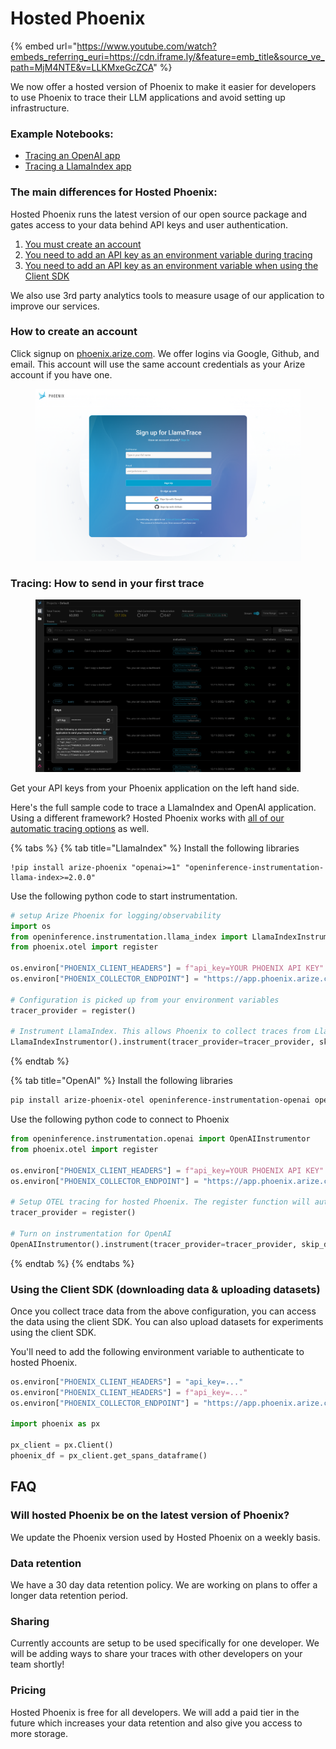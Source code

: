 # Hosted Phoenix

{% embed url="https://www.youtube.com/watch?embeds_referring_euri=https://cdn.iframe.ly/&feature=emb_title&source_ve_path=MjM4NTE&v=LLKMxeGcZCA" %}

We now offer a hosted version of Phoenix to make it easier for developers to use Phoenix to trace their LLM applications and avoid setting up infrastructure.

### Example Notebooks:

* [Tracing an OpenAI app](https://colab.research.google.com/github/Arize-ai/phoenix/blob/main/tutorials/hosted\_phoenix/hosted\_phoenix\_openai\_tutorial.ipynb)
* [Tracing a LlamaIndex app](https://colab.research.google.com/github/Arize-ai/phoenix/blob/main/tutorials/hosted\_phoenix/hosted\_phoenix\_llamaindex\_tutorial.ipynb)

### The main differences for Hosted Phoenix:

Hosted Phoenix runs the latest version of our open source package and gates access to your data behind API keys and user authentication.

1. [You must create an account](hosted-phoenix.md#how-to-create-an-account)
2. [You need to add an API key as an environment variable during tracing](hosted-phoenix.md#how-to-send-in-your-first-trace)
3. [You need to add an API key as an environment variable when using the Client SDK](hosted-phoenix.md#using-the-client-sdk)

We also use 3rd party analytics tools to measure usage of our application to improve our services.

### How to create an account

Click signup on [phoenix.arize.com](https://app.phoenix.arize.com). We offer logins via Google, Github, and email. This account will use the same account credentials as your Arize account if you have one.

<figure><img src=".gitbook/assets/image (1).png" alt=""><figcaption></figcaption></figure>

### Tracing: How to send in your first trace

<figure><img src=".gitbook/assets/image.png" alt=""><figcaption></figcaption></figure>

Get your API keys from your Phoenix application on the left hand side.&#x20;

Here's the full sample code to trace a LlamaIndex and OpenAI application. Using a different framework? Hosted Phoenix works with [all of our automatic tracing options](tracing/how-to-tracing/instrumentation/) as well.

{% tabs %}
{% tab title="LlamaIndex" %}
Install the following libraries

```
!pip install arize-phoenix "openai>=1" "openinference-instrumentation-llama-index>=2.0.0"
```

Use the following python code to start instrumentation.

```python
# setup Arize Phoenix for logging/observability
import os
from openinference.instrumentation.llama_index import LlamaIndexInstrumentor
from phoenix.otel import register

os.environ["PHOENIX_CLIENT_HEADERS"] = f"api_key=YOUR PHOENIX API KEY"
os.environ["PHOENIX_COLLECTOR_ENDPOINT"] = "https://app.phoenix.arize.com"

# Configuration is picked up from your environment variables
tracer_provider = register()

# Instrument LlamaIndex. This allows Phoenix to collect traces from LlamaIndex queries.
LlamaIndexInstrumentor().instrument(tracer_provider=tracer_provider, skip_dep_check=True)
```
{% endtab %}

{% tab title="OpenAI" %}
Install the following libraries

```bash
pip install arize-phoenix-otel openinference-instrumentation-openai openai
```

Use the following python code to connect to Phoenix

```python
from openinference.instrumentation.openai import OpenAIInstrumentor
from phoenix.otel import register

os.environ["PHOENIX_CLIENT_HEADERS"] = f"api_key=YOUR PHOENIX API KEY"
os.environ["PHOENIX_COLLECTOR_ENDPOINT"] = "https://app.phoenix.arize.com"

# Setup OTEL tracing for hosted Phoenix. The register function will automatically detect the endpoint and headers from your environment variables.
tracer_provider = register()

# Turn on instrumentation for OpenAI
OpenAIInstrumentor().instrument(tracer_provider=tracer_provider, skip_dep_check=True)
```
{% endtab %}
{% endtabs %}

### Using the Client SDK (downloading data & uploading datasets)

Once you collect trace data from the above configuration, you can access the data using the client SDK. You can also upload datasets for experiments using the client SDK.

You'll need to add the following environment variable to authenticate to hosted Phoenix.

```python
os.environ["PHOENIX_CLIENT_HEADERS"] = "api_key=..."
os.environ["PHOENIX_CLIENT_HEADERS"] = f"api_key=..."
os.environ["PHOENIX_COLLECTOR_ENDPOINT"] = "https://app.phoenix.arize.com"

import phoenix as px

px_client = px.Client()
phoenix_df = px_client.get_spans_dataframe()
```

## FAQ

### Will hosted Phoenix be on the latest version of Phoenix?

We update the Phoenix version used by Hosted Phoenix on a weekly basis.

### Data retention

We have a 30 day data retention policy. We are working on plans to offer a longer data retention period.

### Sharing

Currently accounts are setup to be used specifically for one developer. We will be adding ways to share your traces with other developers on your team shortly!

### Pricing

Hosted Phoenix is free for all developers. We will add a paid tier in the future which increases your data retention and also give you access to more storage.
